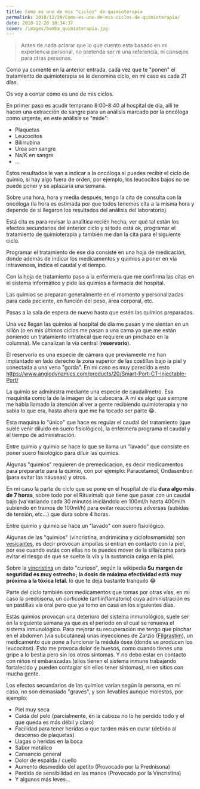 ```yaml
---
title: Como es uno de mis "ciclos" de quimioterapia
permalink: 2018/12/20/Como-es-uno-de-mis-ciclos-de-quimioterapia/
date: 2018-12-20 10:34:37
cover: /images/bomba_quimioterapia.jpg
---
```


> Antes de nada aclarar que lo que cuento esta basado en mi experiencia personal, no pretende ser ni una referencia, ni consejos para otras personas.

Como ya comenté en la anterior entrada, cada vez que te "ponen" el tratamiento de quimioterapia se le denomina ciclo, en mi caso es cada 21 días.

Os voy a contar cómo es uno de mis ciclos.

En primer paso es acudir temprano 8:00-8:40 al hospital de día, allí te hacen una extracción de sangre para un análisis marcado por la oncóloga como urgente, en este análisis se "mide":

* Plaquetas
* Leucocitos
* Bilirrubina
* Urea sen sangre
* Na/K en sangre
* ...


Estos resultados le van a indicar a la oncóloga si puedes recibir el ciclo de quimio, si hay algo fuera de orden, por ejemplo, los leucocitos bajos no se puede poner y se aplazaría una semana.

Sobre una hora, hora y media después, tengo la cita de consulta con la oncóloga (la hora es estimada por que todos tenemos cita a la misma hora y depende de si llegaron los resultados del análisis del laboratorio).

Está cita es para revisar la analítica recién hecha, ver qué tal están los efectos secundarios del anterior ciclo y si todo está ok, programar el tratamiento de quimioterapia y también me dan la cita para el siguiente ciclo. 

Programar el tratamiento de ese día consiste en una hoja de medicación, donde además de indicar los medicamentos y quimios a poner en vía intravenosa, indica el caudal y el tiempo. 

Con la hoja de tratamiento paso a la enfermera que me confirma las citas en el sistema informático y pide las quimios a farmacia del hospital.

Las quimios se preparan generalmente en el momento y personalizadas para cada paciente, en función del peso, área corporal, etc.

Pasas a la sala de espera de nuevo hasta que estén las quimios preparadas.

Una vez llegan las quimios al hospital de día me pasan y me sientan en un sillón (o en mis últimos ciclos me pasan a una cama ya que me están poniendo un tratamiento intratecal que requiere un pinchazo en la columna). Me canalizan la vía central (**reservorio**).

El reservorio es una especie de cámara que previamente me han implantado en lado derecho la zona superior de las costillas bajo la piel y conectada a una vena "gorda". En mi caso es muy parecido a esto https://www.angiodynamics.com/products/20/Smart-Port-CT-Injectable-Port/

La quimio se administra mediante una especie de caudalímetro. Esa maquinita como la de la imagen de la cabecera. A mí es algo que siempre me había llamado la atención al ver a gente recibiendo quimioterapia y no sabia lo que era, hasta ahora que me ha tocado ser parte :joy:.

Esta maquina lo "único" que hace es regular el caudal del tratamiento (que suele venir diluido en suero fisiológico), la enfermera programa el caudal y el tiempo de administración. 
 
Entre quimio y quimio se hace lo que se llama un "lavado" que consiste en poner suero fisiológico para diluir las quimios.

Algunas "quimios" requieren de premedicacion, es decir medicamentos para prepararte para la quimio, con por ejemplo: Paracetamol, Ondasentron (para evitar las náuseas) y otros.

En mi caso la parte de ciclo que se pone en el hospital de día **dura algo más de 7 horas**, sobre todo por el Rituximab que tiene que pasar con un caudal bajo (va variando cada 30 minutos iniciándolo en 100ml/h hasta 400ml/h subiendo en tramos de 100ml/h) para evitar reacciones adversas (subidas de tensión, etc...) que dura sobre 4 horas.

Entre quimio y quimio se hace un "lavado" con suero fisiológico.

Algunas de las "quimios" (vincristina, andrimicina y ciclofosmamida) son [vesicantes](https://es.wikipedia.org/wiki/Sustancia_vesicante), es decir provocan ampollas si entran en contacto con la piel, por ese cuando estás con ellas no te puedes mover de la silla/cama para evitar el riesgo de que se suelte la vía y la sustancia caiga en la piel.

Sobre la [vincristina](https://es.wikipedia.org/wiki/Vincristina) un dato "curioso", según la wikipedia __Su margen de seguridad es muy estrecho; la dosis de máxima efectividad está muy próxima a la tóxica letal.__ lo que te deja bastante tranquilo :joy:

Parte del ciclo también son medicamentos que tomas por otras vías, en mi caso la prednisona, un corticoide (antiinflamatorio) cuya administración es en pastillas vía oral pero que ya tomo en casa en los siguientes días.

Estás quimios provocan una deterioro del sistema inmunológico, suele ser en la siguiente semana ya que es el periodo en el cual se renueva el sistema inmunológico. Para mejorar su recuperación me tengo que pinchar en el abdomen (vía subcutánea) unas inyecciones de Zarzio ([Filgrastim](https://en.wikipedia.org/wiki/Filgrastim)), un medicamento que pone a funcionar la médula ósea (donde se producen los leucocitos). Esto me provoca dolor de huesos, como cuando tienes una gripe a lo bestia pero sin los otros síntomas. Y no debo estar en contacto con niños ni embarazadas (ellos tienen el sistema inmune trabajando fortalecido y pueden contagiar sin ellos tener síntomas), ni en sitios con mucha gente.

Los efectos secundarios de las quimios varían según la persona, en mi caso, no son demasiado "graves", y son llevables aunque molestos, por ejemplo:

* Piel muy seca
* Caída del pelo (parcialmente, en la cabeza no lo he perdido todo y el que queda es más débil y claro)
* Facilidad para tener heridas o que tarden más en curar (debido al descenso de plaquetas)
* Llagas o heridas en la boca
* Sabor metálico
* Cansancio general
* Dolor de espalda / cuello
* Aumento desmedido del apetito (Provocado por la Prednisona)
* Perdida de sensibilidad en las manos (Provocado por la Vincristina)
* Y algunos más leves...



